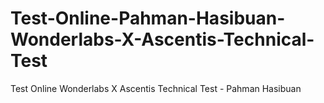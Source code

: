 # Test-Online-Pahman-Hasibuan-Wonderlabs-X-Ascentis-Technical-Test
Test Online Wonderlabs X Ascentis Technical Test - Pahman Hasibuan
